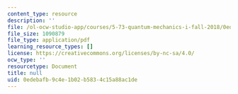 ```yaml
---
content_type: resource
description: ''
file: /ol-ocw-studio-app/courses/5-73-quantum-mechanics-i-fall-2018/0edebafb9c4e1b02b5834c15a88ac1de_MIT5_73F18_Lec33.pdf
file_size: 1090879
file_type: application/pdf
learning_resource_types: []
license: https://creativecommons.org/licenses/by-nc-sa/4.0/
ocw_type: ''
resourcetype: Document
title: null
uid: 0edebafb-9c4e-1b02-b583-4c15a88ac1de
---
```

